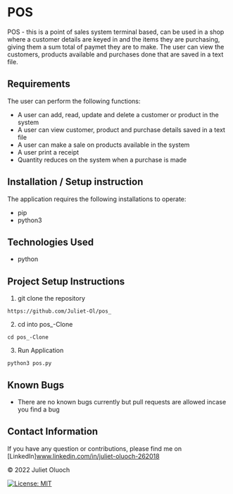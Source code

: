 # POS

POS - this is a point of sales system terminal based, can be used in a shop where a customer details are keyed in and the items they are purchasing, giving them a sum total of paymet they are to make. The user can view the customers, products available and purchases done that are saved in a text file. 


## Requirements
The user can perform the following functions:

- A user can add, read, update and delete a customer or product in the system
- A user can view customer, product and purchase details saved in a text file
- A user can make a sale on products available in the system
- A user print a receipt
- Quantity reduces on the system when a purchase is made


## Installation / Setup instruction
The application requires the following installations to operate:
- pip
- python3


## Technologies Used
- python 

## Project Setup Instructions
1) git clone the repository 
```
https://github.com/Juliet-Ol/pos_
```
2. cd into pos_-Clone
```
cd pos_-Clone
```
3. Run Application
```
python3 pos.py
```

## Known Bugs
- There are no known bugs currently but pull requests are allowed incase you find a bug

## Contact Information
If you have any question or contributions, please find me on [LinkedIn]www.linkedin.com/in/juliet-oluoch-262018

© 2022 Juliet Oluoch

[![License: MIT](https://img.shields.io/badge/License-MIT-yellow.svg)](https://opensource.org/licenses/MIT)